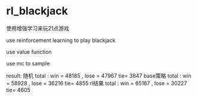 # rl_blackjack
使用增强学习来玩21点游戏

use reinforcement learning to play blackjack

use value function 

use mc to sample

result:
随机
total : win = 48185 , lose = 47967  tie= 3847
base策略
total : win = 58928 , lose = 36216  tie= 4855
rl结果
total : win = 65167 , lose = 30227  tie= 4605

